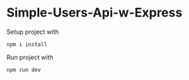 # Simple-Users-Api-w-Express


Setup project with

```
npm i install
```

Run project with

```
npm run dev
```
